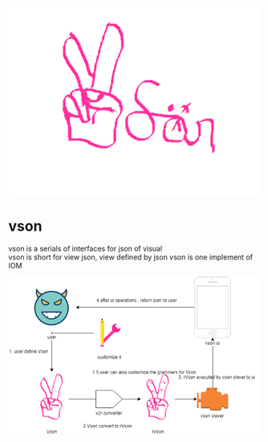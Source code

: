 <div align=center><img src="https://raw.githubusercontent.com/vson-js/vson/master/vson.png"/></div>

# vson
vson is a serials of interfaces for json of visual   
vson is short for view json,  view defined by json
vson is one implement of IOM


<img src="https://raw.githubusercontent.com/vson-js/vson/master/vson1.x.png"/>
